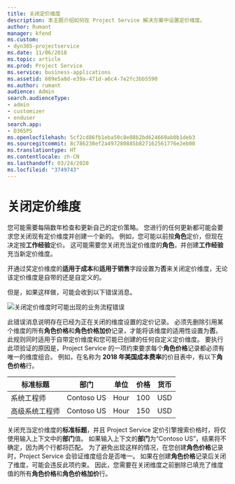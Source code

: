 ```yaml
---
title: 关闭定价维度
description: 本主题介绍如何在 Project Service 解决方案中设置定价维度。
author: Rumant
manager: kfend
ms.custom:
- dyn365-projectservice
ms.date: 11/06/2018
ms.topic: article
ms.prod: Project Service
ms.service: business-applications
ms.assetid: 689e5a8d-e39a-471d-a6c4-7e2fc3bb5590
ms.author: rumant
audience: Admin
search.audienceType:
- admin
- customizer
- enduser
search.app:
- D365PS
ms.openlocfilehash: 5cf2cd86fb1eba50c8e08b2bd624669ab0b1deb3
ms.sourcegitcommit: 8c786230ef2a497280885b827162561776e2eb00
ms.translationtype: HT
ms.contentlocale: zh-CN
ms.lasthandoff: 03/24/2020
ms.locfileid: "3749743"
---
```

# <a name="turn-off-a-pricing-dimension"></a>关闭定价维度

您可能需要每隔数年检查和更新自己的定价策略。 您进行的任何更新都可能会要求您关闭现有定价维度并创建一个新的。 例如，您可能以前按**角色**定价，但现在决定按**工作经验**定价。 这可能需要您关闭充当定价维度的**角色**，并创建**工作经验**充当新定价维度。 

开通过奖定价维度的**适用于成本**和**适用于销售**字段设置为**否**来关闭定价维度，无论该定价维度是自带的还是自定义的。

但是，如果这样做，可能会收到以下错误消息。

![关闭定价维度时可能出现的业务流程错误](media/Business-Process-Error.png)


此错误消息说明存在已经为正在关闭的维度设置的定价记录。 必须先删除引用某个维度的所有**角色价格**和**角色价格加价**记录，才能将该维度的适用性设置为**否**。 此规则同时适用于自带定价维度和您可能已创建的任何自定义定价维度。 要执行此项验证的原因是，Project Service 的一项约束要求每个**角色价格**记录都必须有唯一的维度组合。 例如，在名称为 **2018 年美国成本费率**的价目表中，有以下**角色价格**行。 

| 标准标题         | 部门    |单位   |价格  |货币  |
| -----------------------|-------------|-------|-------|----------|
| 系统工程师|Contoso US|Hour| 100|USD|
| 高级系统工程师|Contoso US|Hour| 150| USD|


关闭充当定价维度的**标准标题**，并且 Project Service 定价引擎搜索价格时，将仅使用输入上下文中的**部门**值。 如果输入上下文的**部门**为“Contoso US”，结果将不确定，因为两个行都将匹配。 为了避免出现这样的情况，在您创建**角色价格**记录时，Project Service 会验证维度组合是否唯一。 如果在创建**角色价格**记录后关闭了维度，可能会违反此项约束。 因此，您需要在关闭维度之前删除已填充了维度值的所有**角色价格**和**角色价格加价**行。

